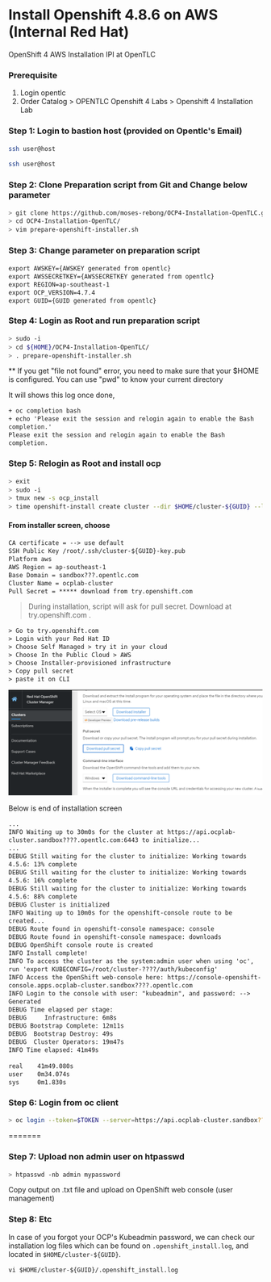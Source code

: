 # Install Openshift 4.8.6 on AWS (Internal Red Hat)
OpenShift 4 AWS Installation IPI at OpenTLC 

### Prerequisite
1. Login opentlc
2. Order Catalog > OPENTLC Openshift 4 Labs > Openshift 4 Installation Lab

### Step 1: Login to bastion host (provided on Opentlc's Email)
```bash
ssh user@host
```
```bash
ssh user@host
```
### Step 2: Clone Preparation script from Git and Change below parameter
```bash
> git clone https://github.com/moses-rebong/OCP4-Installation-OpenTLC.git
> cd OCP4-Installation-OpenTLC/
> vim prepare-openshift-installer.sh
```
### Step 3: Change parameter on preparation script
```properties
export AWSKEY={AWSKEY generated from opentlc}
export AWSSECRETKEY={AWSSECRETKEY generated from opentlc}
export REGION=ap-southeast-1
export OCP_VERSION=4.7.4
export GUID={GUID generated from opentlc}
```

### Step 4: Login as Root and run preparation script
```bash
> sudo -i
> cd ${HOME}/OCP4-Installation-OpenTLC/
> . prepare-openshift-installer.sh
```

** If you get "file not found" error, you need to make sure that your $HOME is configured. You can use "pwd" to know your current directory

It will shows this log once done,
```
+ oc completion bash
+ echo 'Please exit the session and relogin again to enable the Bash completion.'
Please exit the session and relogin again to enable the Bash completion.

```

### Step 5: Relogin as Root and install ocp
```bash
> exit
> sudo -i
> tmux new -s ocp_install
> time openshift-install create cluster --dir $HOME/cluster-${GUID} --log-level debug
```

#### From installer screen, choose
```
CA certificate = --> use default
SSH Public Key /root/.ssh/cluster-${GUID}-key.pub
Platform aws
AWS Region = ap-southeast-1
Base Domain = sandbox???.opentlc.com
Cluster Name = ocplab-cluster
Pull Secret = ***** download from try.openshift.com
```
> During installation, script will ask for pull secret. Download at try.openshift.com .

```
> Go to try.openshift.com
> Login with your Red Hat ID
> Choose Self Managed > try it in your cloud
> Choose In the Public Cloud > AWS
> Choose Installer-provisioned infrastructure 
> Copy pull secret
> paste it on CLI
```

![Pull Secret](pull-secret.PNG)

Below is end of installation screen
```
...
INFO Waiting up to 30m0s for the cluster at https://api.ocplab-cluster.sandbox????.opentlc.com:6443 to initialize...
...
DEBUG Still waiting for the cluster to initialize: Working towards 4.5.6: 13% complete
DEBUG Still waiting for the cluster to initialize: Working towards 4.5.6: 16% complete
DEBUG Still waiting for the cluster to initialize: Working towards 4.5.6: 88% complete
DEBUG Cluster is initialized
INFO Waiting up to 10m0s for the openshift-console route to be created...
DEBUG Route found in openshift-console namespace: console
DEBUG Route found in openshift-console namespace: downloads
DEBUG OpenShift console route is created
INFO Install complete!
INFO To access the cluster as the system:admin user when using 'oc', run 'export KUBECONFIG=/root/cluster-????/auth/kubeconfig'
INFO Access the OpenShift web-console here: https://console-openshift-console.apps.ocplab-cluster.sandbox????.opentlc.com
INFO Login to the console with user: "kubeadmin", and password: --> Generated
DEBUG Time elapsed per stage:
DEBUG     Infrastructure: 6m8s
DEBUG Bootstrap Complete: 12m11s
DEBUG  Bootstrap Destroy: 49s
DEBUG  Cluster Operators: 19m47s
INFO Time elapsed: 41m49s

real    41m49.080s
user    0m34.074s
sys     0m1.830s
```

### Step 6: Login from oc client
```bash
> oc login --token=$TOKEN --server=https://api.ocplab-cluster.sandbox????.opentlc.com:6443
```

=======
### Step 7: Upload non admin user on htpasswd
```bash
> htpasswd -nb admin mypassword
```
Copy output on .txt file and upload on OpenShift web console (user management) 

### Step 8: Etc
In case of you forgot your OCP's Kubeadmin password, we can check our installation log files which can be found on `.openshift_install.log`, and located in `$HOME/cluster-${GUID}`. 

```
vi $HOME/cluster-${GUID}/.openshift_install.log
```
